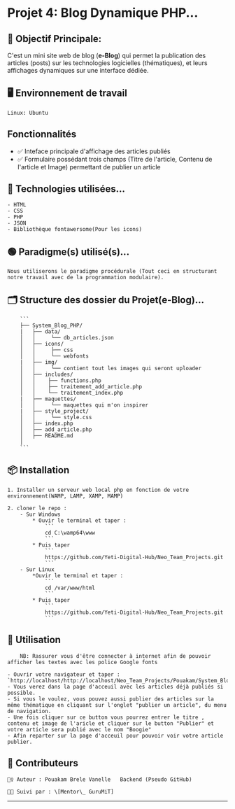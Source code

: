 # Projet 4: Blog Dynamique PHP... 

## 🎯 Objectif Principale:

C'est un mini site web de blog (**e-Blog**) qui permet la publication des articles (posts) sur les technologies logicielles (thématiques), et leurs affichages dynamiques sur une interface dédiée.

## 🖥️ Environnement de travail
    Linux: Ubuntu


## Fonctionnalités

- ✅ Inteface principale d'affichage des articles publiés
- ✅ Formulaire possédant trois champs (Titre de l'article, Contenu de l'article et Image) permettant de publier un article

## 🧠 Technologies utilisées...

    - HTML
    - CSS
    - PHP
    - JSON
    - Bibliothèque fontawersome(Pour les icons)

## 🟢 Paradigme(s) utilisé(s)...

    Nous utiliserons le paradigme procédurale (Tout ceci en structurant notre travail avec de la programmation modulaire).

## 🗂️ Structure des dossier du Projet(**e-Blog**)...

        ```
        ├── System_Blog_PHP/
        |   ├── data/
        │   │     └── db_articles.json
        │   ├── icons/
        │   │     ├── css
        │   │     └── webfonts
        |   ├── img/
        │   │     └── contient tout les images qui seront uploader
        │   ├── includes/
        │   │    ├── functions.php
        │   │    ├── traitement_add_article.php
        │   │    └── traitement_index.php  
        |   ├── maquettes/
        │   │     └── maquettes qui m'on inspirer
        |   ├── style_project/
        │   │     └── style.css
        │   ├── index.php
        │   ├── add_article.php
        │   ├── README.md
        │   
        ```

## 📦 Installation

    1. Installer un serveur web local php en fonction de votre environnement(WAMP, LAMP, XAMP, MAMP)

    2. cloner le repo :
        - Sur Windows
            * Ouvir le terminal et taper :
                ```
                cd C:\wamp64\www
                ```
            * Puis taper
                ```
                https://github.com/Yeti-Digital-Hub/Neo_Team_Projects.git
                ```
        - Sur Linux
            *Ouvir le terminal et taper :
                ```
                cd /var/www/html
                ```
            * Puis taper
                ```
                https://github.com/Yeti-Digital-Hub/Neo_Team_Projects.git
                ```

## 🚀 Utilisation

        NB: Rassurer vous d'être connecter à internet afin de pouvoir afficher les textes avec les police Google fonts

    - Ouvrir votre navigateur et taper : `http://localhost/http://localhost/Neo_Team_Projects/Pouakam/System_Blog_PHP/index.php`
    - Vous verez dans la page d'acceuil avec les articles déjà publiés si possible.
    - Si vous le voulez, vous pouvez aussi publier des articles sur la même thématique en cliquant sur l'onglet "publier un article", du menu de navigation.
    - Une fois cliquer sur ce button vous pourrez entrer le titre , contenu et image de l'aricle et cliquer sur le button "Publier" et votre article sera publié avec le nom "Boogie"
    - Afin reparter sur la page d'acceuil pour pouvoir voir votre article publier. 


## 🤝 Contributeurs

    🙋‍♀️ Auteur : Pouakam Brele Vanelle   Backend (Pseudo GitHub)
    
    🧑‍🏫 Suivi par : \[Mentor\_ GuruMiT]

---